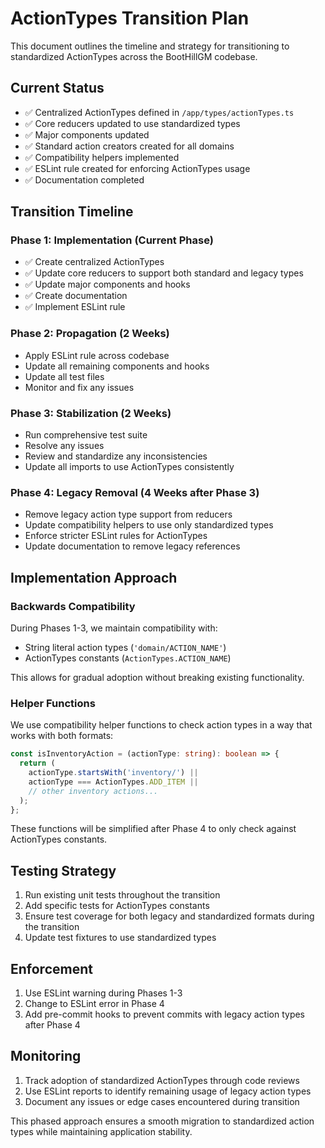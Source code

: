 # ActionTypes Transition Plan

This document outlines the timeline and strategy for transitioning to standardized ActionTypes across the BootHillGM codebase.

## Current Status

- ✅ Centralized ActionTypes defined in `/app/types/actionTypes.ts`
- ✅ Core reducers updated to use standardized types
- ✅ Major components updated
- ✅ Standard action creators created for all domains
- ✅ Compatibility helpers implemented
- ✅ ESLint rule created for enforcing ActionTypes usage
- ✅ Documentation completed

## Transition Timeline

### Phase 1: Implementation (Current Phase)
- ✅ Create centralized ActionTypes
- ✅ Update core reducers to support both standard and legacy types
- ✅ Update major components and hooks
- ✅ Create documentation
- ✅ Implement ESLint rule

### Phase 2: Propagation (2 Weeks)
- Apply ESLint rule across codebase
- Update all remaining components and hooks
- Update all test files
- Monitor and fix any issues

### Phase 3: Stabilization (2 Weeks)
- Run comprehensive test suite
- Resolve any issues
- Review and standardize any inconsistencies
- Update all imports to use ActionTypes consistently

### Phase 4: Legacy Removal (4 Weeks after Phase 3)
- Remove legacy action type support from reducers
- Update compatibility helpers to use only standardized types
- Enforce stricter ESLint rules for ActionTypes
- Update documentation to remove legacy references

## Implementation Approach

### Backwards Compatibility
During Phases 1-3, we maintain compatibility with:
- String literal action types (`'domain/ACTION_NAME'`)
- ActionTypes constants (`ActionTypes.ACTION_NAME`)

This allows for gradual adoption without breaking existing functionality.

### Helper Functions

We use compatibility helper functions to check action types in a way that works with both formats:

```typescript
const isInventoryAction = (actionType: string): boolean => {
  return (
    actionType.startsWith('inventory/') || 
    actionType === ActionTypes.ADD_ITEM ||
    // other inventory actions...
  );
};
```

These functions will be simplified after Phase 4 to only check against ActionTypes constants.

## Testing Strategy

1. Run existing unit tests throughout the transition
2. Add specific tests for ActionTypes constants
3. Ensure test coverage for both legacy and standardized formats during the transition
4. Update test fixtures to use standardized types

## Enforcement

1. Use ESLint warning during Phases 1-3
2. Change to ESLint error in Phase 4
3. Add pre-commit hooks to prevent commits with legacy action types after Phase 4

## Monitoring

1. Track adoption of standardized ActionTypes through code reviews
2. Use ESLint reports to identify remaining usage of legacy action types
3. Document any issues or edge cases encountered during transition

This phased approach ensures a smooth migration to standardized action types while maintaining application stability.
